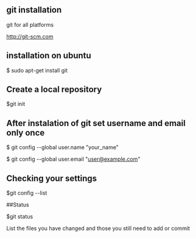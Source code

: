 ## git installation

   git for all platforms
  
   http://git-scm.com
  
## installation on ubuntu

   $ sudo apt-get install git
   
## Create a local repository
  
  $git init

## After instalation of git set username and email only once

  $ git config --global user.name "your_name"
  
  $ git config --global user.email "user@example.com"
  
## Checking your settings

  $git config --list
  
##Status

  $git status  
  
  List the files you have changed and those you still need to add or commit
  
  

